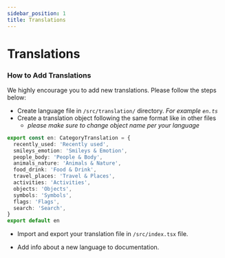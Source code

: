 ```yaml
---
sidebar_position: 1
title: Translations
---
```


# Translations

### How to Add Translations

We highly encourage you to add new translations. Please follow the steps below:

- Create language file in `/src/translation/` directory. _For example `en.ts`_
- Create a translation object following the same format like in other files
  - _please make sure to change object name per your language_

```ts
export const en: CategoryTranslation = {
  recently_used: 'Recently used',
  smileys_emotion: 'Smileys & Emotion',
  people_body: 'People & Body',
  animals_nature: 'Animals & Nature',
  food_drink: 'Food & Drink',
  travel_places: 'Travel & Places',
  activities: 'Activities',
  objects: 'Objects',
  symbols: 'Symbols',
  flags: 'Flags',
  search: 'Search',
}
export default en
```

- Import and export your translation file in `/src/index.tsx` file.

- Add info about a new language to documentation.
